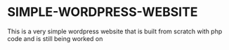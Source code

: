 # SIMPLE-WORDPRESS-WEBSITE
This is a very simple wordpress website that  is built from scratch with php code and is still being worked on 
